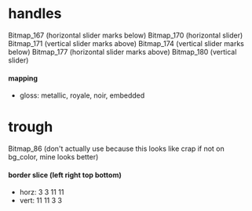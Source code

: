 # handles

Bitmap_167 (horizontal slider marks below)
Bitmap_170 (horizontal slider)
Bitmap_171 (vertical slider marks above)
Bitmap_174 (vertical slider marks below)
Bitmap_177 (horizontal slider marks above)
Bitmap_180 (vertical slider)

#### mapping
* gloss: metallic, royale, noir, embedded

# trough

Bitmap_86 (don't actually use because this looks like crap if not on bg_color, mine looks better)

#### border slice (left right top bottom)
* horz: 3 3 11 11
* vert: 11 11 3 3
